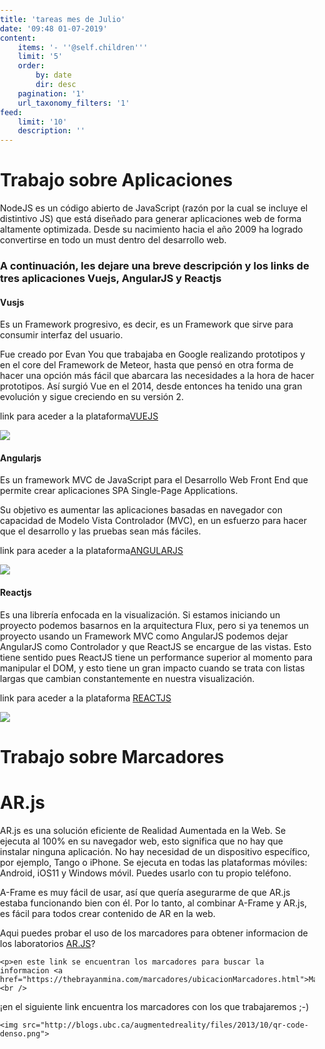 ```yaml
---
title: 'tareas mes de Julio'
date: '09:48 01-07-2019'
content:
    items: '- ''@self.children'''
    limit: '5'
    order:
        by: date
        dir: desc
    pagination: '1'
    url_taxonomy_filters: '1'
feed:
    limit: '10'
    description: ''
---
```


<html>
<head>
<title>Page Title</title>
</head>
<body>

<h1>Trabajo sobre Aplicaciones</h1>
<p>NodeJS es un código abierto de JavaScript (razón por la cual se incluye el distintivo JS) que está diseñado para generar aplicaciones web de forma altamente optimizada. Desde su nacimiento hacia el año 2009 ha logrado convertirse en todo un must dentro del desarrollo web.</p>
<h3>A continuación, les dejare una breve descripción y los links de tres aplicaciones Vuejs, AngularJS y Reactjs</h3>
 <p> <h4>Vusjs</h4> Es un Framework progresivo, es decir, es un Framework que sirve para consumir interfaz del usuario.</p> 
 <p>Fue creado por Evan You que trabajaba en Google realizando prototipos y en el core del Framework de Meteor, hasta que pensó en otra forma de hacer una opción más fácil que abarcara las necesidades a la hora de hacer prototipos. Así surgió Vue en el 2014, desde entonces ha tenido una gran evolución y sigue creciendo en su versión 2. </p>  
 <p>link para aceder a la plataforma<a href="http://thebrayanmina.com:88/">VUEJS</a></p>
 <img src="https://encrypted-tbn0.gstatic.com/images?q=tbn:ANd9GcQR5ByelHJGkRLEeSc3Xan_2QvJhDh55VnYn2SgHRctGCbgCIvI">
  <p> <h4>Angularjs</h4> Es un framework MVC de JavaScript para el Desarrollo Web Front End que permite crear aplicaciones SPA Single-Page Applications.</p> 
 <p>Su objetivo es aumentar las aplicaciones basadas en navegador con capacidad de Modelo Vista Controlador (MVC), en un esfuerzo para hacer que el desarrollo y las pruebas sean más fáciles. </p>  
 <p>link para aceder a la plataforma<a href="http://thebrayanmina.com:89/">ANGULARJS</a></p>
 <img src="https://angular.io/assets/images/logos/angular/angular.png">
 <p> <h4>Reactjs</h4>Es una librería enfocada en la visualización. Si estamos iniciando un proyecto podemos basarnos en la arquitectura Flux, pero si ya tenemos un proyecto usando un Framework MVC como AngularJS podemos dejar AngularJS como Controlador y que ReactJS se encargue de las vistas. Esto tiene sentido pues ReactJS tiene un performance superior al momento para manipular el DOM, y esto tiene un gran impacto cuando se trata con listas largas que cambian constantemente en nuestra visualización.</p> 
 <p>link para aceder a la plataforma <a href="http://thebrayanmina.com:92/">REACTJS</a></p>
 <img src="https://cdn4.iconfinder.com/data/icons/logos-3/600/React.js_logo-512.png">
</body>
</html>
<html>
<head>
<title>Page Title</title>
</head>
<body>
<h1>Trabajo sobre Marcadores</h1>
<h1>AR.js</h1>
<p>AR.js es una solución eficiente de Realidad Aumentada en la Web. Se ejecuta al 100% en su navegador web, esto significa que no hay que instalar ninguna aplicación. No hay necesidad de un dispositivo específico, por ejemplo, Tango o iPhone. Se ejecuta en todas las plataformas móviles: Android, iOS11 y Windows móvil. Puedes usarlo con tu propio teléfono.</p>
<p>A-Frame es muy fácil de usar, así que quería asegurarme de que AR.js estaba funcionando bien con él. Por lo tanto, al combinar A-Frame y AR.js, es fácil para todos crear contenido de AR en la web.</p>
    
<p>Aqui puedes probar el uso de los marcadores para obtener informacion de los laboratorios <a href="https://thebrayanmina.com/marcadores/ejemploarjs.html">AR.JS</a>?<br />
</p>
    
    <p>en este link se encuentran los marcadores para buscar la informacion <a href="https://thebrayanmina.com/marcadores/ubicacionMarcadores.html">Marcadores</a>?<br />
¡en el siguiente link encuentra los marcadores con los que trabajaremos ;-)</p>

    <img src="http://blogs.ubc.ca/augmentedreality/files/2013/10/qr-code-denso.png">
</body>
</html>
<html> 
    <head>
	<title>PIXI Concentration</title>
	<style>
		body {
			margin: 0;
			padding: 0;
           
		}
	</style>
	<script src="pixi.dev.js"></script>

<h1>Examen Juego de Pixi.js</h1>
<body >
    <h3>Disfruta nuestro juego Hecho en PIXIJS</h3>
    <p id="Score">Puntaje: 6 Nivel: 1</p>
     <body>
<h1>Pixi.js</h1>
<p>Pixi es un motor de renderizado 2d muy potente, lo que significa que te ayuda a mostrar y animar gráficos interactivos, lo que facilita la creación de juegos en javascript y HTML5 sin tener que acceder directamente a la API de WebGL.</p>
<p>Como se puede apreciar Pixi es un framework bastante potente para el desarrollo de juegos ya que nos proporciona una serie de métodos muy sencillos y potentes para el tratamiento de la parte que más recursos necesita de nuestro juego que son los gráficos.</p>
</body>
	<script>
			//Mis variables
			var nivel = 1;
			var tamanoA = 4;
			var tamanoB = 6;
			var dimensionesA = 350;
			var dimensionesB = 500;
			var totalFicha = tamanoA * tamanoB;
			// first tile picked up by the player
			var firstTile = null;
			// second tile picked up by the player
			var secondTile = null;
			// can the player pick up a tile?
			var canPick = true;
			// create an new instance of a pixi stage with a grey background
			var stage = new PIXI.Stage(0xffffff);
			// create a renderer instance width=640 height=480
			//var renderer = PIXI.autoDetectRenderer(640, 480);
			var renderer = PIXI.autoDetectRenderer(dimensionesA,dimensionesB);
			// importing a texture atlas created with texturepacker
			var tileAtlas = ["images.json"];
			// create a new loader
			var loader = new PIXI.AssetLoader(tileAtlas);
			// create an empty container
			var gameContainer = new PIXI.DisplayObjectContainer();
			// add the container to the stage
			stage.addChild(gameContainer);
			// add the renderer view element to the DOM
			document.body.appendChild(renderer.view);
			// use callback
			loader.onComplete = onTilesLoaded
			//begin load
			loader.load();
			//agregando puntaje
			var score = 0;
			//Agregando el sonido

			function onTilesLoaded() {
				// choose 24 random tile images
				var chosenTiles = new Array();
				while (chosenTiles.length < 48) {
					var candidate = Math.floor(Math.random() * 44);
					if (chosenTiles.indexOf(candidate) == -1) {
						chosenTiles.push(candidate, candidate)
					}
				}
				// shuffle the chosen tiles
				for (i = 0; i < (tamanoA * tamanoB) * 2; i++) {
					var from = Math.floor(Math.random() * (tamanoA * tamanoB));
					var to = Math.floor(Math.random() * (tamanoA * tamanoB));
					var tmp = chosenTiles[from];
					chosenTiles[from] = chosenTiles[to];
					chosenTiles[to] = tmp;
				}
				// place down tiles
				// Se definen las casillas que se renderizaran
				for (i = 0; i < tamanoA; i++) {
					for (j = 0; j < tamanoB; j++) {
						// new sprite
						var tile = PIXI.Sprite.fromFrame(chosenTiles[i * 6 + j]);
						// buttonmode+interactive = acts like a button
						tile.buttonMode = true;
						tile.interactive = true;
						// is the tile selected?
						tile.isSelected = false;
						// set a tile value
						tile.theVal = chosenTiles[i * 6 + j]
						// place the tile
						tile.position.x = 7 + i * 80;
						tile.position.y = 7 + j * 80;
						// paint tile black
						tile.tint = 0x000000;
						// set it a bit transparent (it will look grey)
						tile.alpha = 0.5;
						// add the tile
						gameContainer.addChild(tile);
						// mouse-touch listener
						tile.mousedown = tile.touchstart = function (data) {
							// can I pick a tile?
							if (canPick) {
								// is the tile already selected?
								if (!this.isSelected) {
									// set the tile to selected
									this.isSelected = true;
									// show the tile
									this.tint = 0xffffff;
									this.alpha = 1;
									// is it the first tile we uncover?
									if (firstTile == null) {
										firstTile = this
									}
									// this is the second tile
									else {
										secondTile = this
										// can't pick anymore
										canPick = false;
										// did we pick the same tiles?
										if (firstTile.theVal == secondTile.theVal) {
											// wait a second then remove the tiles and make the player able to pick again
											setTimeout(function () {
												gameContainer.removeChild(firstTile);
												gameContainer.removeChild(secondTile);
												firstTile = null;
												secondTile = null;
												canPick = true;

											}, 800);
											//Aumenta 20 puntos si el usuario acerto
											score += 20;
											console.log('es correcto', score);
											//alert("Felicidades has acertado tienes buena memoria :) tu SCORE: "+score);
											document.getElementById('Score').innerHTML = "Puntaje: " + score + " Nivel: " + nivel;

											var audioElement = document.createElement('audio');

											// indicamos el archivo de audio a cargar
											audioElement.setAttribute('src', 'Sounds/Woosh.mp3');
											audioElement.setAttribute('autoplay', 'autoplay');

											if (totalFicha == 0) {

												alert("Ganaste!! pasar siguiente nivel");
												nivel = nivel + 1;
												switch (nivel) {
													case 2:
														tamanoA = 5;
														tamanoB = 6;
														dimensionesA = 600;
														dimensionesB = 680;
														totalFicha = tamanoA * tamanoB;
														//onTilesLoaded();
														loader.load();
														document.getElementById('Score').innerHTML = "Puntaje: " + score + " Nivel: " + nivel;
														break;

													case 3:
														tamanoA = 6;
														tamanoB = 6;
														dimensionesA = 480;
														dimensionesB = 480;
														totalFicha = tamanoA * tamanoB;
														loader.load();
														document.getElementById('Score').innerHTML = "Puntaje: " + score + " Nivel: " + nivel;
														break;

													case 4:
														tamanoA = 6;
														tamanoB = 8;
														dimensionesA = 480;
														dimensionesB = 650;
														totalFicha = tamanoA * tamanoB;
														loader.load();
														document.getElementById('Score').innerHTML = "Puntaje: " + score + " Nivel: " + nivel;
														break;

												}
											}
										}
										// we picked different tiles
										else {
											// wait a second then cover the tiles and make the player able to pick again
											setTimeout(function () {
												firstTile.isSelected = false
												secondTile.isSelected = false
												firstTile.tint = 0x000000;
												secondTile.tint = 0x000000;
												firstTile.alpha = 0.5;
												secondTile.alpha = 0.5;
												firstTile = null;
												secondTile = null;
												canPick = true
												//Disminuye dos puntos si el usuario no acerto
												score -= 2;
												console.log('es incorrecto', score);
												document.getElementById('Score').innerHTML = "Puntaje: " + score + " Nivel: " + nivel;
												//alert("Oh no te has equivocado, come mas sardina :) tu SCORE : " + score);
											}, 800);
										}
									}
								}
							}
						}
					}
				}
				requestAnimFrame(animate);
			}
			function animate() {
				requestAnimFrame(animate);
				renderer.render(stage);
			}
	</script><canvas width="350" height="500" style="cursor: inherit;"></canvas>



</body>

  </head>
</html>



